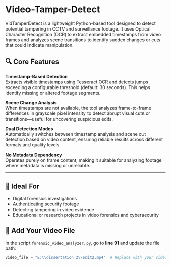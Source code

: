 # Video-Tamper-Detect
VidTamperDetect is a lightweight Python-based tool designed to detect potential tampering in CCTV and surveillance footage. It uses Optical Character Recognition (OCR) to extract embedded timestamps from video frames and analyzes scene transitions to identify sudden changes or cuts that could indicate manipulation.

## 🔍 Core Features

**Timestamp-Based Detection**  
Extracts visible timestamps using Tesseract OCR and detects jumps exceeding a configurable threshold (default: 30 seconds). This helps identify missing or altered footage segments.

**Scene Change Analysis**  
When timestamps are not available, the tool analyzes frame-to-frame differences in grayscale pixel intensity to detect abrupt visual cuts or transitions—useful for uncovering suspicious edits.

**Dual Detection Modes**  
Automatically switches between timestamp analysis and scene cut detection based on video content, ensuring reliable results across different formats and quality levels.

**No Metadata Dependency**  
Operates purely on frame content, making it suitable for analyzing footage where metadata is missing or unreliable.

---

## 🧠 Ideal For

- Digital forensics investigations  
- Authenticating security footage  
- Detecting tampering in video evidence  
- Educational or research projects in video forensics and cybersecurity

## 📂 Add Your Video File

In the script `forensic_video_analyzer.py`, go to **line 91** and update the file path:

```python
video_file = "E:\\dissertation 2\\edit2.mp4"  # Replace with your video file path
